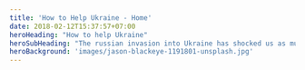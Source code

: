 ```yaml
---
title: 'How to Help Ukraine - Home'
date: 2018-02-12T15:37:57+07:00
heroHeading: "How to help Ukraine"
heroSubHeading: "The russian invasion into Ukraine has shocked us as much as you. Here's what we can do."
heroBackground: 'images/jason-blackeye-1191801-unsplash.jpg'
---
```

